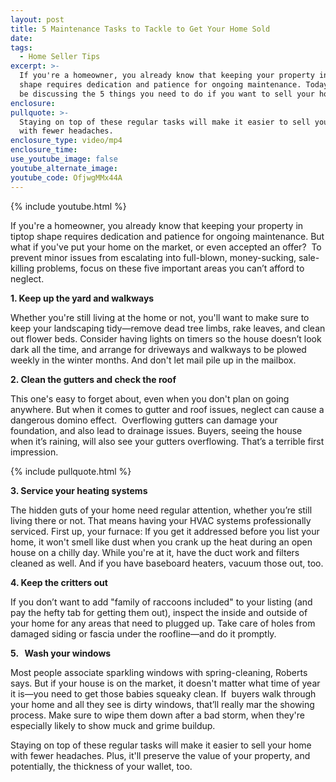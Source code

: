 ```yaml
---
layout: post
title: 5 Maintenance Tasks to Tackle to Get Your Home Sold
date:
tags:
  - Home Seller Tips
excerpt: >-
  If you're a homeowner, you already know that keeping your property in tiptop
  shape requires dedication and patience for ongoing maintenance. Today, we’ll
  be discussing the 5 things you need to do if you want to sell your home.
enclosure:
pullquote: >-
  Staying on top of these regular tasks will make it easier to sell your home
  with fewer headaches.
enclosure_type: video/mp4
enclosure_time:
use_youtube_image: false
youtube_alternate_image:
youtube_code: OfjwgMMx44A
---
```


{% include youtube.html %}

If you're a homeowner, you already know that keeping your property in tiptop shape requires dedication and patience for ongoing maintenance. But what if you've put your home on the market, or even accepted an offer? &nbsp;To prevent minor issues from escalating into full-blown, money-sucking, sale-killing problems, focus on these five important areas you can’t afford to neglect.

**1. Keep up the yard and walkways**

Whether you're still living at the home or not, you'll want to make sure to keep your landscaping tidy—remove dead tree limbs, rake leaves, and clean out flower beds. Consider having lights on timers so the house doesn’t look dark all the time, and arrange for driveways and walkways to be plowed weekly in the winter months. And don't let mail pile up in the mailbox.

**2. Clean the gutters and check the roof**

This one's easy to forget about, even when you don't plan on going anywhere. But when it comes to gutter and roof issues, neglect can cause a dangerous domino effect. &nbsp;Overflowing gutters can damage your foundation, and also lead to drainage issues. Buyers, seeing the house when it’s raining, will also see your gutters overflowing. That’s a terrible first impression.

{% include pullquote.html %}

**3. Service your heating systems**

The hidden guts of your home need regular attention, whether you’re still living there or not. That means having your HVAC systems professionally serviced. First up, your furnace: If you get it addressed before you list your home, it won't smell like dust when you crank up the heat during an open house on a chilly day. While you're at it, have the duct work and filters cleaned as well. And if you have baseboard heaters, vacuum those out, too.

**4. Keep the critters out**

If you don’t want to add "family of raccoons included" to your listing (and pay the hefty tab for getting them out), inspect the inside and outside of your home for any areas that need to plugged up. Take care of holes from damaged siding or fascia under the roofline—and do it promptly.

**5. &nbsp; Wash your windows**

Most people associate sparkling windows with spring-cleaning, Roberts says. But if your house is on the market, it doesn't matter what time of year it is—you need to get those babies squeaky clean. If &nbsp;buyers walk through your home and all they see is dirty windows, that’ll really mar the showing process. Make sure to wipe them down after a bad storm, when they're especially likely to show muck and grime buildup.

Staying on top of these regular tasks will make it easier to sell your home with fewer headaches. Plus, it'll preserve the value of your property, and potentially, the thickness of your wallet, too.